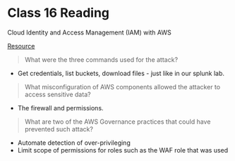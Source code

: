 # Class 16 Reading

Cloud Identity and Access Management (IAM) with AWS

[Resource](https://www.zscaler.com/resources/white-papers/capital-one-data-breach.pdf)

> What were the three commands used for the attack?
   - Get credentials, list buckets, download files - just like in our splunk lab.

> What misconfiguration of AWS components allowed the attacker to access sensitive data?
   - The firewall and permissions.

> What are two of the AWS Governance practices that could have prevented such attack?
   - Automate detection of over-privileging
   - Limit scope of permissions for roles such as the WAF role that was used